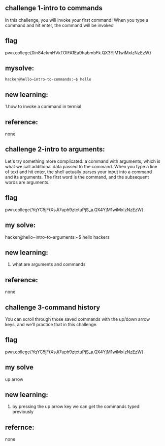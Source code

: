 ## challenge 1-intro to commands

In this challenge, you will invoke your first command! When you type a command and hit enter, the command will be invoked

## flag
pwn.college{0in84ckmHVkTOIFA1Ea9habmbFk.QX3YjM1wiMxIzNzEzW}

## mysolve:
```
hacker@hello~intro-to-commands:~$ hello
```

## new learning:
1.how to invoke a command in termial

## reference:
none

## challenge 2-intro to arguments:
Let's try something more complicated: a command with arguments, which is what we call additional data passed to the command. When you type a line of text and hit enter, the shell actually parses your input into a command and its arguments. The first word is the command, and the subsequent words are arguments.

## flag

pwn.college{YqYC5jFtXsJi7uph9ztctuPjS_a.QX4YjM1wiMxIzNzEzW}

## my solve:

hacker@hello~intro-to-arguments:~$ hello hackers

## new learning:
1. what are arguments and commands

## reference:
none


## challenge 3-command history

You can scroll through those saved commands with the up/down arrow keys, and we'll practice that in this challenge.

## flag
pwn.college{YqYC5jFtXsJi7uph9ztctuPjS_a.QX4YjM1wiMxIzNzEzW}

## my solve

up arrow

## new learning:
1. by pressing the up arrow key we can get the commands typed previously

## refernce:
none

